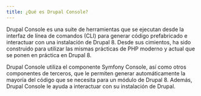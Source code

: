 ```yaml
---
title: ¿Qué es Drupal Console?
---
```


Drupal Console es una suite de herramientas que se ejecutan desde la interfaz de línea de comandos (CLI) para generar código prefabricado e interactuar con una instalación de Drupal 8. Desde sus cimientos, ha sido construido para utilizar las mismas prácticas de PHP moderno y actual que se ponen en práctica en Drupal 8.

Drupal Console utiliza el componente Symfony Console, así como otros componentes de terceros, que le permiten generar automáticamente la mayoría del código que se necesita para un módulo de Drupal 8. Además, Drupal Console le ayuda a interactuar con su instalación de Drupal.
